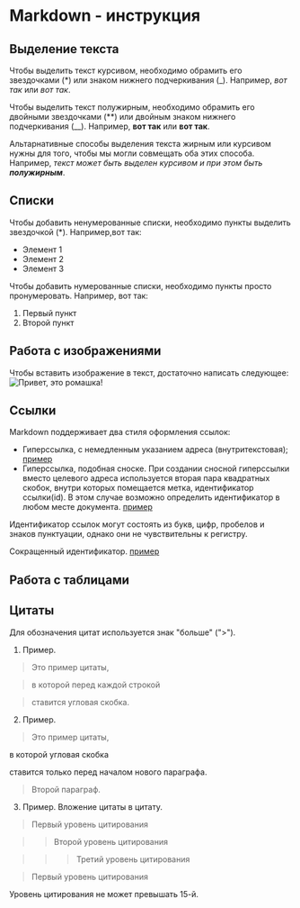 # Markdown - инструкция

## Выделение текста

Чтобы выделить текст курсивом, необходимо обрамить его звездочками (*) или знаком нижнего подчеркивания (_). Например, *вот так* или _вот так_.

Чтобы выделить текст полужирным, необходимо обрамить его двойными звездочками (**) или двойным знаком нижнего подчеркивания (__). Например, **вот так** или __вот так__.

Альтарнативные способы выделения текста жирным или курсивом нужны для того, чтобы мы могли совмещать оба этих способа. Например, _текст может быть выделен курсивом и при этом быть **полужирным**_.
## Списки

Чтобы добавить ненумерованные списки, необходимо пункты выделить звездочкой (*). Например,вот так:
* Элемент 1
* Элемент 2
* Элемент 3

Чтобы добавить нумерованные списки, необходимо пункты просто пронумеровать. Например, вот так:
1. Первый пункт
2. Второй пункт

## Работа с изображениями

Чтобы вставить изображение в текст, достаточно написать следующее:
![Привет, это ромашка!](Romashka.jpg)

## Ссылки

Markdown поддерживает два стиля оформления ссылок:
 * Гиперссылка, с немедленным указанием адреса (внутритекстовая); 
 [пример](https://gb.ru "Необязательная подсказка")
  * Гиперссылка, подобная сноске. При создании сносной гиперссылки вместо целевого адреса используется вторая пара квадратных скобок, внутри которых помещается метка, идентификатор ссылки(id). В этом случае возможно определить идентификатор в любом месте документа.
  [пример][id]

  [id]: https://gb.ru "Необязательная подсказка"

  Идентификатор ссылок могут состоять из букв, цифр, пробелов и знаков пунктуации, однако они не чувствительны к регистру.

  Сокращенный идентификатор. [пример][]

  [пример]: https://gb.ru "Необязательная подсказка"


## Работа с таблицами

## Цитаты

Для обозначения цитат используется знак "больше" (">").

1. Пример.

>Это пример цитаты,

>в которой перед каждой строкой

>ставится угловая скобка.

2. Пример.

>Это пример цитаты,

в которой угловая скобка

ставится только перед началом нового параграфа.
>Второй параграф.

3. Пример. Вложение цитаты в цитату.

>Первый уровень цитирования

>>Второй уровень цитирования

>>>Третий уровень цитирования

>

>Первый уровень цитирования

Уровень цитирования не может превышать 15-й.


